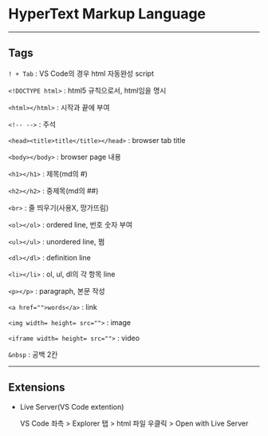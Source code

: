 # HyperText Markup Language

------

## Tags

`! + Tab` : VS Code의 경우 html 자동완성 script

`<!DOCTYPE html>` : html5 규칙으로서, html임을 명시

`<html></html>` : 시작과 끝에 부여

`<!-- -->` : 주석

`<head><title>title</title></head>` : browser tab title

`<body></body>` : browser page 내용

`<h1></h1>` : 제목(md의 #)

`<h2></h2>` : 중제목(md의 ##)

`<br>` : 줄 띄우기(사용X, 망가뜨림)

`<ol></ol>` : ordered line, 번호 숫자 부여

`<ul></ul>` : unordered line, 쩜

`<dl></dl>` : definition line

`<li></li>` : ol, ul, dl의 각 항목 line

`<p></p>` : paragraph, 본문 작성

`<a href="">words</a>` : link

`<img width= height= src="">` : image

`<iframe width= height= src="">` : video

`&nbsp` : 공백 2칸

---

## Extensions

- Live Server(VS Code extention)

  VS Code 좌측 > Explorer 탭 > html 파일 우클릭 > Open with Live Server

